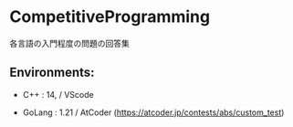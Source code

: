 # CompetitiveProgramming
各言語の入門程度の問題の回答集

## Environments:
+ C++    : 14,  / VScode
* GoLang : 1.21 / AtCoder (https://atcoder.jp/contests/abs/custom_test)
